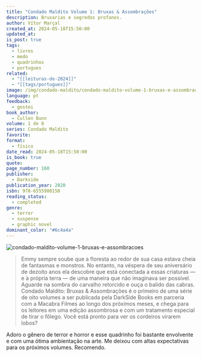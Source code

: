 ```yaml
---
title: "Condado Maldito Volume 1: Bruxas & Assombrações"
description: Bruxarias e segredos profanos.
author: Vítor Marçal
created_at: 2024-05-18T15:50:00
updated_at: 
is_post: true
tags:
  - livros
  - medo
  - quadrinhos
  - portugues
related:
  - "[[leituras-de-2024]]"
  - "[[tags/portugues]]"
image: /img/condado-maldito/condado-maldito-volume-1-bruxas-e-assombracoes.jpg
language: pt
feedback:
  - gostei
book_author:
  - Cullen Bunn
volume: 1 de 8
series: Condado Maldito
favorite: 
format:
  - físico
date_read: 2024-05-18T15:50:00
is_book: true
quote: 
page_number: 160
publisher:
  - Darkside
publication_year: 2020
isbn: 978-6555980158
reading_status:
  - completed
genre:
  - terror
  - suspense
  - graphic novel
dominant_color: "#6c4a4a"
---
```


![condado-maldito-volume-1-bruxas-e-assombracoes](img/condado-maldito/condado-maldito-volume-1-bruxas-e-assombracoes.jpg)

> Emmy sempre soube que a floresta ao redor de sua casa estava cheia de fantasmas e monstros. No entanto, na véspera de seu aniversário de dezoito anos ela descobre que está conectada a essas criaturas ― e à própria terra ― de uma maneira que não imaginava ser possível. Aguarde na sombra do carvalho retorcido e ouça o balido das cabras. Condado Maldito: Bruxas & Assombrações é o primeiro de uma série de oito volumes a ser publicada pela DarkSide Books em parceria com a Macabra Filmes ao longo dos próximos meses, e chega para os leitores em uma edição assombrosa e com um tratamento especial de tirar o fôlego. Você está pronto para ver os cordeiros virarem lobos?

Adoro o gênero de terror e horror e esse quadrinho foi bastante envolvente e com uma ótima ambientação na arte. Me deixou com altas expectativas para os próximos volumes. Recomendo.